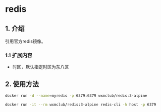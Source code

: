 # redis

## 1. 介绍

引用官方redis镜像。

### 1.1 扩展内容

* 时区，默认指定时区为东八区

## 2. 使用方法

```bash
docker run -d --name=myredis -p 6379:6379 wxmclub/redis:3-alpine
```

```bash
docker run -it --rm wxmclub/redis:3-alpine redis-cli -h host -p 6379
```
